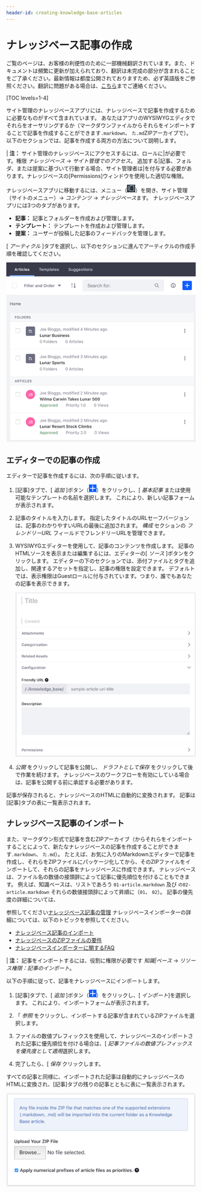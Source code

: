 ```yaml
---
header-id: creating-knowledge-base-articles
---
```


# ナレッジベース記事の作成

<p class="alert alert-info"><span class="wysiwyg-color-blue120">ご覧のページは、お客様の利便性のために一部機械翻訳されています。また、ドキュメントは頻繁に更新が加えられており、翻訳は未完成の部分が含まれることをご了承ください。最新情報は都度公開されておりますため、必ず英語版をご参照ください。翻訳に問題がある場合は、<a href="mailto:support-content-jp@liferay.com">こちら</a>までご連絡ください。</span></p>

[TOC levels=1-4]

サイト管理のナレッジベースアプリには、ナレッジベースで記事を作成するために必要なものがすべて含まれています。 あなたはアプリのWYSIWYGエディタでそれらをオーサリングするか（マークダウンファイルからそれらをインポートすることで記事を作成することができます`.markdown`、 `た.md`ZIPアーカイブで）。 以下のセクションでは、記事を作成する両方の方法について説明します。

| **注：** サイト管理のナレッジベースにアクセスするには、ロールに|が必要です。権限 *ナレッジベース* → *サイト管理でのアクセス*。 追加する|記事、フォルダ、または提案に基づいて行動する場合、サイト管理者は|を付与する必要があります。ナレッジベースの[Permissions]ウィンドウを使用した適切な権限。

ナレッジベースアプリに移動するには、メニュー（![Menu](../../../../images/icon-menu.png)）を開き、サイト管理（サイトのメニュー）→ *コンテンツ* → *ナレッジベース*ます。 ナレッジベースアプリには3つのタブがあります。

  - **記事：** 記事とフォルダーを作成および管理します。
  - **テンプレート：** テンプレートを作成および管理します。
  - **提案：** ユーザーが投稿した記事のフィードバックを管理します。

[ *アーティクル* ]タブを選択し、以下のセクションに進んでアーティクルの作成手順を確認してください。

![図1：サイト管理のナレッジベースアプリでは、ナレッジベースの記事を作成できます。](../../../../images/kb-admin-articles.png)

## エディターでの記事の作成

エディターで記事を作成するには、次の手順に従います。

1.  [記事]タブで、[ *追加* ]ボタン（![Add](../../../../images/icon-add.png)）をクリックし、[ *基本記事* または使用可能なテンプレートの名前を選択します。 これにより、新しい記事フォームが表示されます。

2.  記事のタイトルを入力します。 指定したタイトルのURLセーフバージョンは、記事のわかりやすいURLの最後に追加されます。 *構成* セクションの *フレンドリーURL* フィールドでフレンドリーURLを管理できます。

3.  WYSIWYGエディターを使用して、記事のコンテンツを作成します。 記事のHTMLソースを表示または編集するには、エディターの[ *ソース* ]ボタンをクリックします。 エディターの下のセクションでは、添付ファイルとタグを追加し、関連するアセットを指定し、記事の権限を設定できます。 デフォルトでは、表示権限はGuestロールに付与されています。つまり、誰でもあなたの記事を表示できます。

    ![図2：WYSIWYGエディターを使用して、Knowledge Base記事のコンテンツを作成および変更できます。](../../../../images/kb-admin-new-article.png)

4.  *公開* をクリックして記事を公開し、 *ドラフトとして保存* をクリックして後で作業を続けます。 ナレッジベースのワークフローを有効にしている場合は、記事を公開する前に承認する必要があります。

記事が保存されると、ナレッジベースのHTMLに自動的に変換されます。 記事は[記事]タブの表に一覧表示されます。

## ナレッジベース記事のインポート

また、マークダウン形式で記事を含むZIPアーカイブ（からそれらをインポートすることによって、新たなナレッジベースの記事を作成することができます`.markdown`、 `た.md`）。 たとえば、お気に入りのMarkdownエディターで記事を作成し、それらをZIPファイルにパッケージ化してから、そのZIPファイルをインポートして、それらの記事をナレッジベースに作成できます。 ナレッジベースは、ファイル名の数値の接頭辞によって記事に優先順位を付けることもできます。 例えば、知識ベースは、リストであろう `01-article.markdown` 及び `の02-article.markdown` それらの数値接頭辞によって昇順に（`01`、 `02`）。 記事の優先度の詳細については、

参照してください[ナレッジベース記事の管理](/docs/7-1/user/-/knowledge_base/u/managing-the-knowledge-base#managing-knowledge-base-articles) ナレッジベースインポーターの詳細については、以下のトピックを参照してください。</p> 

  - [ナレッジベース記事のインポート](/docs/7-1/user/-/knowledge_base/u/importing-knowledge-base-articles)
  - [ナレッジベースのZIPファイルの要件](/docs/7-1/user/-/knowledge_base/u/knowledge-base-zip-file-requirements)
  - [ナレッジベースインポーターに関するFAQ](/docs/7-1/user/-/knowledge_base/u/knowledge-base-importer-faqs)

| **注：** 記事をインポートするには、役割に権限が必要です *知識|ベース* → *リソース権限：記事のインポート*。

以下の手順に従って、記事をナレッジベースにインポートします。

1.  [記事]タブで、[ *追加* ]ボタン（![Add](../../../../images/icon-add.png)）をクリックし、[ *インポート*]を選択します。 これにより、インポートフォームが表示されます。

2.  「 *参照* をクリックし、インポートする記事が含まれているZIPファイルを選択します。

3.  ファイルの数値プレフィックスを使用して、ナレッジベースのインポートされた記事に優先順位を付ける場合は、[ *記事ファイルの数値プレフィックスを優先度として適用*選択します。

4.  完了したら、[ *保存* クリックします。

すべての記事と同様に、インポートされた記事は自動的にナレッジベースのHTMLに変換され、[記事]タブの残りの記事とともに表に一覧表示されます。

![図3：ナレッジベースの記事を含むZIPファイルをMarkdown形式でインポートできます。](../../../../images/kb-admin-import.png)
